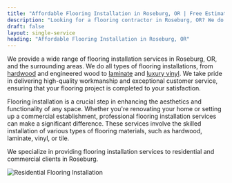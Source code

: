 ```yaml
---
title: "Affordable Flooring Installation in Roseburg, OR | Free Estimates"
description: "Looking for a flooring contractor in Roseburg, OR? We do installation for hardwood, engineered, laminate, luxury vinyl in Roseburg, OR area."
draft: false
layout: single-service
heading: "Affordable Flooring Installation in Roseburg, OR"
---
```


We provide a wide range of flooring installation services in Roseburg, OR, and the surrounding areas. We do all types of flooring installations, from <a class="fancy__link" href="/hardwood-flooring/">hardwood</a> and engineered wood to <a class="fancy__link" href="/laminate-flooring/">laminate</a> and <a class="fancy__link" href="/vinyl-flooring/">luxury vinyl</a>. We take pride in delivering high-quality workmanship and exceptional customer service, ensuring that your flooring project is completed to your satisfaction.

Flooring installation is a crucial step in enhancing the aesthetics and functionality of any space. Whether you're renovating your home or setting up a commercial establishment, professional flooring installation services can make a significant difference. These services involve the skilled installation of various types of flooring materials, such as hardwood, laminate, vinyl, or tile.

We specialize in providing flooring installation services to residential and commercial clients in Roseburg.

![Residential Flooring Installation](/images/home-flooring-installation.jpg "Residential Flooring Installation")